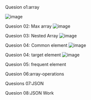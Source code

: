 Quesion o1:array

![image](https://github.com/user-attachments/assets/59a72d2a-ac5e-4e26-b438-5f023f8f79b5)

Quesion 02: Max array
![image](https://github.com/user-attachments/assets/05662d6e-641f-4eb8-970f-69f3d384edd7)

Quesion 03: Nested Array
![image](https://github.com/user-attachments/assets/489bdb1e-0b13-4b86-8a1d-8ce6a7f9f0c5)

Quesion 04: Common element
![image](https://github.com/user-attachments/assets/154a0a17-74ba-40ff-b41b-32f4b12f383b)

Quesion 04: target element
![image](https://github.com/user-attachments/assets/64d78d3c-7bc0-4500-b3f7-75f8596dbebe)

Quesion 05: frequent element

Quesion 06:array-operations

Quesions 07:JSON

Quesion 08:JSON Work
